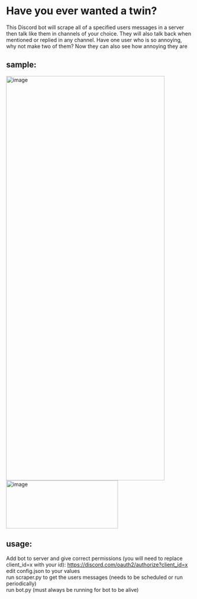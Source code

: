 # Have you ever wanted a twin?

This Discord bot will scrape all of a specified users messages in a server then talk like them in channels of your choice. They will also talk back when mentioned or replied in any channel. Have one user who is so annoying, why not make two of them? Now they can also see how annoying they are

## sample:
<img width="428" height="1092" alt="image" src="https://github.com/user-attachments/assets/0c21a4ed-50e2-4c2b-9fed-104cd0a750ed" /> <br>
<img width="302" height="130" alt="image" src="https://github.com/user-attachments/assets/74c2d679-1391-4f96-8c8b-bdb33f2bfe66" />

## usage:
Add bot to server and give correct permissions (you will need to replace client_id=x with your id): https://discord.com/oauth2/authorize?client_id=x <br>
edit config.json to your values <br>
run scraper.py to get the users messages (needs to be scheduled or run periodically) <br>
run bot.py (must always be running for bot to be alive) <br>


